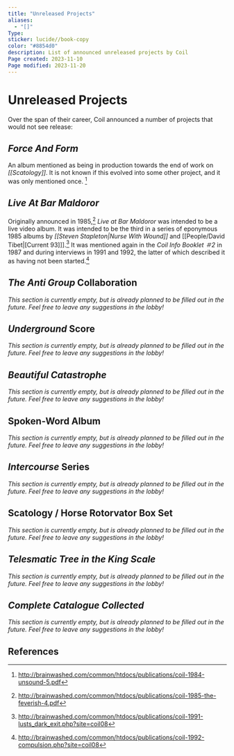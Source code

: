 ```yaml
---
title: "Unreleased Projects"
aliases:
  - "[]"
Type: 
sticker: lucide//book-copy
color: "#8854d0"
description: List of announced unreleased projects by Coil
Page created: 2023-11-10
Page modified: 2023-11-20
---
```


# Unreleased Projects

Over the span of their career, Coil announced a number of projects that would not see release:

## *Force And Form*

An album mentioned as being in production towards the end of work on *[[Scatology]]*. It is not known if this evolved into some other project, and it was only mentioned once. [^1]

## *Live At Bar Maldoror*

Originally announced in 1985,[^2] *Live at Bar Maldoror* was intended to be a live video album. It was intended to be the third in a series of eponymous 1985 albums by *[[Steven Stapleton|Nurse With Wound]]* and [[People/David Tibet|[Current 93]]].[^3] It was mentioned again in the *Coil Info Booklet ＃2* in 1987 and during interviews in 1991 and 1992, the latter of which described it as having not been started.[^4]

## *The Anti Group* Collaboration

*This section is currently empty, but is already planned to be filled out in the future. Feel free to leave any suggestions in the lobby!*

## *Underground* Score

*This section is currently empty, but is already planned to be filled out in the future. Feel free to leave any suggestions in the lobby!*

## *Beautiful Catastrophe*

*This section is currently empty, but is already planned to be filled out in the future. Feel free to leave any suggestions in the lobby!*

## Spoken-Word Album

*This section is currently empty, but is already planned to be filled out in the future. Feel free to leave any suggestions in the lobby!*

## *Intercourse* Series

*This section is currently empty, but is already planned to be filled out in the future. Feel free to leave any suggestions in the lobby!*

## Scatology \/ Horse Rotorvator Box Set

*This section is currently empty, but is already planned to be filled out in the future. Feel free to leave any suggestions in the lobby!*

## *Telesmatic Tree in the King Scale*

*This section is currently empty, but is already planned to be filled out in the future. Feel free to leave any suggestions in the lobby!*

## *Complete Catalogue Collected*

*This section is currently empty, but is already planned to be filled out in the future. Feel free to leave any suggestions in the lobby!*

## References

[^1]: <http://brainwashed.com/common/htdocs/publications/coil-1984-unsound-5.pdf>
[^2]: <http://brainwashed.com/common/htdocs/publications/coil-1985-the-feverish-4.pdf>
[^3]: <http://brainwashed.com/common/htdocs/publications/coil-1991-lusts_dark_exit.php?site=coil08>
[^4]: <http://brainwashed.com/common/htdocs/publications/coil-1992-compulsion.php?site=coil08>
